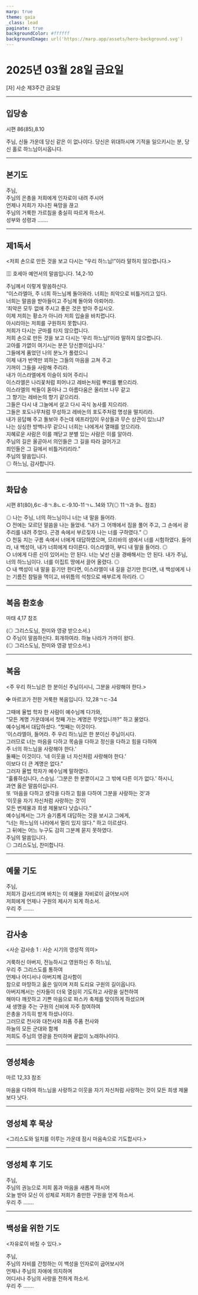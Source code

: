 ```yaml
---
marp: true
theme: gaia
_class: lead
paginate: true
backgroundColor: #ffffff
backgroundImage: url('https://marp.app/assets/hero-background.svg')
---
```


# 2025년 03월 28일 금요일

[자] 사순 제3주간 금요일  




---

## 입당송

시편 86(85),8.10

주님, 신들 가운데 당신 같은 이 없나이다. 당신은 위대하시며 기적을 일으키시는 분, 당신 홀로 하느님이시옵니다.  
  


---

## 본기도

주님,  
주님의 은총을 저희에게 인자로이 내려 주시어  
언제나 저희가 지나친 욕망을 끊고  
주님의 거룩한 가르침을 충실히 따르게 하소서.  
성부와 성령과 …….  
  


---

## 제1독서

<저희 손으로 만든 것을 보고 다시는 “우리 하느님!”이라 말하지 않으렵니다.>

▥ 호세아 예언서의 말씀입니다. 14,2-10

주님께서 이렇게 말씀하신다.  
“이스라엘아, 주 너희 하느님께 돌아와라. 너희는 죄악으로 비틀거리고 있다.  
너희는 말씀을 받아들이고 주님께 돌아와 아뢰어라.  
‘죄악은 모두 없애 주시고 좋은 것은 받아 주십시오.  
이제 저희는 황소가 아니라 저희 입술을 바치렵니다.  
아시리아는 저희를 구원하지 못합니다.  
저희가 다시는 군마를 타지 않으렵니다.  
저희 손으로 만든 것을 보고 다시는 ′우리 하느님!′이라 말하지 않으렵니다.  
고아를 가엾이 여기시는 분은 당신뿐이십니다.’  
그들에게 품었던 나의 분노가 풀렸으니  
이제 내가 반역만 꾀하는 그들의 마음을 고쳐 주고  
기꺼이 그들을 사랑해 주리라.  
내가 이스라엘에게 이슬이 되어 주리니  
이스라엘은 나리꽃처럼 피어나고 레바논처럼 뿌리를 뻗으리라.  
이스라엘의 싹들이 돋아나 그 아름다움은 올리브 나무 같고  
그 향기는 레바논의 향기 같으리라.  
그들은 다시 내 그늘에서 살고 다시 곡식 농사를 지으리라.  
그들은 포도나무처럼 무성하고 레바논의 포도주처럼 명성을 떨치리라.  
내가 응답해 주고 돌보아 주는데 에프라임이 우상들과 무슨 상관이 있느냐?  
나는 싱싱한 방백나무 같으니 너희는 나에게서 열매를 얻으리라.  
지혜로운 사람은 이를 깨닫고 분별 있는 사람은 이를 알아라.  
주님의 길은 올곧아서 의인들은 그 길을 따라 걸어가고  
죄인들은 그 길에서 비틀거리리라.”  
주님의 말씀입니다.  
◎ 하느님, 감사합니다.  
  


---

## 화답송

시편 81(80),6ㄷ-8ㄱ.8ㄴㄷ-9.10-11ㄱㄴ.14와 17(◎ 11ㄱ과 9ㄴ 참조)

◎ 나는 주님, 너의 하느님이니 너는 내 말을 들어라.  
○ 전에는 모르던 말씀을 나는 들었네. “내가 그 어깨에서 짐을 풀어 주고, 그 손에서 광주리를 내려 주었다. 곤경 속에서 부르짖자 나는 너를 구하였다.” ◎  
○ 천둥 치는 구름 속에서 너에게 대답하였으며, 므리바의 샘에서 너를 시험하였다. 들어라, 내 백성아, 내가 너희에게 타이른다. 이스라엘아, 부디 내 말을 들어라. ◎  
○ 너에게 다른 신이 있어서는 안 된다. 너는 낯선 신을 경배해서는 안 된다. 내가 주님, 너의 하느님이다. 너를 이집트 땅에서 끌어 올렸다. ◎  
○ 내 백성이 내 말을 듣기만 한다면, 이스라엘이 내 길을 걷기만 한다면, 내 백성에게 나는 기름진 참밀을 먹이고, 바위틈의 석청으로 배부르게 하리라. ◎  
  


---

## 복음 환호송

마태 4,17 참조

(◎ 그리스도님, 찬미와 영광 받으소서.)  
○ 주님이 말씀하신다. 회개하여라. 하늘 나라가 가까이 왔다.  
(◎ 그리스도님, 찬미와 영광 받으소서.)  
  


---

## 복음

<주 우리 하느님은 한 분이신 주님이시니, 그분을 사랑해야 한다.>

✠ 마르코가 전한 거룩한 복음입니다. 12,28ㄱㄷ-34

그때에 율법 학자 한 사람이 예수님께 다가와,  
“모든 계명 가운데에서 첫째 가는 계명은 무엇입니까?” 하고 물었다.  
예수님께서 대답하셨다. “첫째는 이것이다.  
‘이스라엘아, 들어라. 주 우리 하느님은 한 분이신 주님이시다.  
그러므로 너는 마음을 다하고 목숨을 다하고 정신을 다하고 힘을 다하여  
주 너의 하느님을 사랑해야 한다.’  
둘째는 이것이다. ‘네 이웃을 너 자신처럼 사랑해야 한다.’  
이보다 더 큰 계명은 없다.”  
그러자 율법 학자가 예수님께 말하였다.  
“훌륭하십니다, 스승님. ‘그분은 한 분뿐이시고 그 밖에 다른 이가 없다.’ 하시니,  
과연 옳은 말씀이십니다.  
또 ‘마음을 다하고 생각을 다하고 힘을 다하여 그분을 사랑하는 것’과  
‘이웃을 자기 자신처럼 사랑하는 것’이  
모든 번제물과 희생 제물보다 낫습니다.”  
예수님께서는 그가 슬기롭게 대답하는 것을 보시고 그에게,  
“너는 하느님의 나라에서 멀리 있지 않다.” 하고 이르셨다.  
그 뒤에는 어느 누구도 감히 그분께 묻지 못하였다.  
주님의 말씀입니다.  
◎ 그리스도님, 찬미합니다.  
  


---

## 예물 기도

주님,  
저희가 감사드리며 바치는 이 예물을 자비로이 굽어보시어  
저희에게 언제나 구원의 제사가 되게 하소서.  
우리 주 …….  
  


---

## 감사송

<사순 감사송 1 : 사순 시기의 영성적 의미>

거룩하신 아버지, 전능하시고 영원하신 주 하느님,  
우리 주 그리스도를 통하여  
언제나 어디서나 아버지께 감사함이  
참으로 마땅하고 옳은 일이며 저희 도리요 구원의 길이옵니다.  
아버지께서는 신자들이 더욱 열심히 기도하고 사랑을 실천하여  
해마다 깨끗하고 기쁜 마음으로 파스카 축제를 맞이하게 하셨으며  
새 생명을 주는 구원의 신비에 자주 참여하여  
은총을 가득히 받게 하셨나이다.  
그러므로 천사와 대천사와 좌품 주품 천사와  
하늘의 모든 군대와 함께  
저희도 주님의 영광을 찬미하며 끝없이 노래하나이다.  
  


---

## 영성체송

마르 12,33 참조

마음을 다하여 하느님을 사랑하고 이웃을 자기 자신처럼 사랑하는 것이 모든 희생 제물보다 낫다.  
  


---

## 영성체 후 묵상

<그리스도와 일치를 이루는 가운데 잠시 마음속으로 기도합시다.>  


---

## 영성체 후 기도

주님,  
주님의 권능으로 저희 몸과 마음을 새롭게 하시어  
오늘 받아 모신 이 성체로 저희가 충만한 구원을 얻게 하소서.  
우리 주 …….  
  


---

## 백성을 위한 기도

<자유로이 바칠 수 있다.>

주님,  
주님의 자비를 간청하는 이 백성을 인자로이 굽어보시어  
언제나 주님의 자애에 의지하며  
어디서나 주님의 사랑을 전하게 하소서.  
우리 주 …….